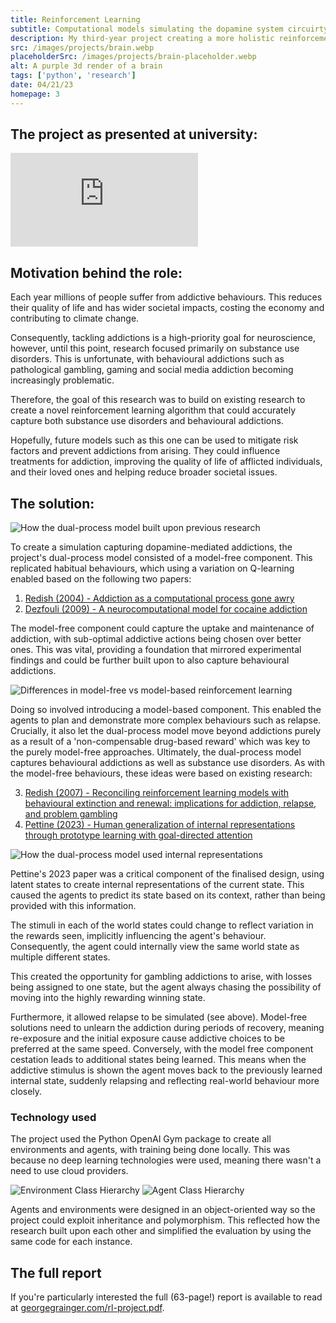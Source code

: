 ```yaml
---
title: Reinforcement Learning
subtitle: Computational models simulating the dopamine system circuirty in the brain
description: My third-year project creating a more holistic reinforcement learning model that could simulate the adoption and progression of substance abuse and gambling disorders. By identifying key risk factors, this research could help lessen the impact of addiction on both individuals and wider society.
src: /images/projects/brain.webp
placeholderSrc: /images/projects/brain-placeholder.webp
alt: A purple 3d render of a brain
tags: ['python', 'research']
date: 04/21/23
homepage: 3
---
```


<script>
    import LazyImage from '$lib/components/LazyImage.svelte';
    import mfmb from '$lib/assets/projects/reinforcement-learning/mf_vs_mb.svg';
    import designInfluence from '$lib/assets/projects/reinforcement-learning/design_influence.svg';
    import design from '$lib/assets/projects/reinforcement-learning/design.svg';
    import results from '$lib/assets/projects/reinforcement-learning/relapse.png';
    import resultsPlaceholder from '$lib/assets/projects/reinforcement-learning/relapse-placeholder.png';
    import agentHierarchy from '$lib/assets/projects/reinforcement-learning/agent_hierarchy.svg';
    import envHierarchy from '$lib/assets/projects/reinforcement-learning/environment_hierarchy.svg';
</script>

## The project as presented at university:

<iframe src="https://www.youtube.com/embed/-Jsgl17cXuQ?si=SLcUPA5oBz7xd7bv" title="YouTube video player" frameborder="0" allow="accelerometer; autoplay; clipboard-write; encrypted-media; gyroscope; picture-in-picture; web-share" allowfullscreen></iframe>

## Motivation behind the role:

Each year millions of people suffer from addictive behaviours. This reduces their quality of life and has wider societal impacts, costing the economy and contributing to climate change.

Consequently, tackling addictions is a high-priority goal for neuroscience, however, until this point, research focused primarily on substance use disorders. This is unfortunate, with behavioural addictions such as pathological gambling, gaming and social media addiction becoming increasingly problematic.

Therefore, the goal of this research was to build on existing research to create a novel reinforcement learning algorithm that could accurately capture both substance use disorders and behavioural addictions.

Hopefully, future models such as this one can be used to mitigate risk factors and prevent addictions from arising. They could influence treatments for addiction, improving the quality of life of afflicted individuals, and their loved ones and helping reduce broader societal issues.

## The solution:

<img src={designInfluence} alt="How the dual-process model built upon previous research" loading="lazy" />

To create a simulation capturing dopamine-mediated addictions, the project's dual-process model consisted of a model-free component. This replicated habitual behaviours, which using a variation on Q-learning enabled based on the following two papers:

1. [Redish (2004) - Addiction as a computational process gone awry](https://pubmed.ncbi.nlm.nih.gov/15591205/)
2. [Dezfouli (2009) - A neurocomputational model for cocaine addiction](https://pubmed.ncbi.nlm.nih.gov/19635010/)

The model-free component could capture the uptake and maintenance of addiction, with sub-optimal addictive actions being chosen over better ones. This was vital, providing a foundation that mirrored experimental findings and could be further built upon to also capture behavioural addictions.

<img src={mfmb} alt="Differences in model-free vs model-based reinforcement learning" loading="lazy" />

Doing so involved introducing a model-based component. This enabled the agents to plan and demonstrate more complex behaviours such as relapse. Crucially, it also let the dual-process model move beyond addictions purely as a result of a 'non-compensable drug-based reward' which was key to the purely model-free approaches. Ultimately, the dual-process model captures behavioural addictions as well as substance use disorders. As with the model-free behaviours, these ideas were based on existing research:

3. [Redish (2007) - Reconciling reinforcement learning models with behavioural extinction and renewal: implications for addiction, relapse, and problem gambling](https://pubmed.ncbi.nlm.nih.gov/17638506/)
4. [Pettine (2023) - Human generalization of internal representations through prototype learning with goal-directed attention](https://www.nature.com/articles/s41562-023-01543-7)

<img src={design} alt="How the dual-process model used internal representations" loading="lazy" />

Pettine's 2023 paper was a critical component of the finalised design, using latent states to create internal representations of the current state. This caused the agents to predict its state based on its context, rather than being provided with this information.

The stimuli in each of the world states could change to reflect variation in the rewards seen, implicitly influencing the agent's behaviour. Consequently, the agent could internally view the same world state as multiple different states.

This created the opportunity for gambling addictions to arise, with losses being assigned to one state, but the agent always chasing the possibility of moving into the highly rewarding winning state.

<LazyImage src={results} placeholderSrc={resultsPlaceholder} alt="Illustration that dual-process model was only one capable of capturing relapse" loading="lazy" />

Furthermore, it allowed relapse to be simulated (see above). Model-free solutions need to unlearn the addiction during periods of recovery, meaning re-exposure and the initial exposure cause addictive choices to be preferred at the same speed. Conversely, with the model free component cestation leads to additional states being learned. This means when the addictive stimulus is shown the agent moves back to the previously learned internal state, suddenly relapsing and reflecting real-world behaviour more closely.

### Technology used

The project used the Python OpenAI Gym package to create all environments and agents, with training being done locally. This was because no deep learning technologies were used, meaning there wasn't a need to use cloud providers.

<img src={envHierarchy} alt="Environment Class Hierarchy" loading="lazy" />
<img src={agentHierarchy} alt="Agent Class Hierarchy" loading="lazy" />

Agents and environments were designed in an object-oriented way so the project could exploit inheritance and polymorphism. This reflected how the research built upon each other and simplified the evaluation by using the same code for each instance.

## The full report

If you're particularly interested the full (63-page!) report is available to read at <a href="/rl-project.pdf" target="_blank">georgegrainger.com/rl-project.pdf</a>.
